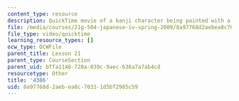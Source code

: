 ```yaml
---
content_type: resource
description: QuickTime movie of a kanji character being painted with a brush.
file: /media/courses/21g-504-japanese-iv-spring-2009/8a97768d2aebea8c70331d5bf2985c59_4386.mov
file_type: video/quicktime
learning_resource_types: []
ocw_type: OCWFile
parent_title: Lesson 21
parent_type: CourseSection
parent_uid: bffa1146-720a-039c-9aec-636a7a7ab4cd
resourcetype: Other
title: '4386'
uid: 8a97768d-2aeb-ea8c-7033-1d5bf2985c59
---
```

